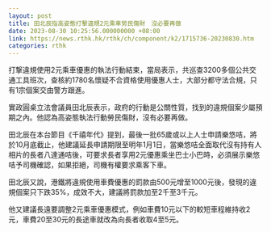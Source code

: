 ```yaml
---
layout: post
title: 田北辰指高姿態打擊違規2元乘車勞民傷財　沒必要再做
date: 2023-08-30 10:25:56.000000000 +08:00
link: https://news.rthk.hk/rthk/ch/component/k2/1715736-20230830.htm
categories: rthk
---
```


打撃違規使用2元乘車優惠的執法行動結束，當局表示，共巡查3200多個公共交通工具班次，查核約1780名懷疑不合資格使用優惠人士，大部分都守法合規，只有1宗個案交由警方跟進。

實政圓桌立法會議員田北辰表示，政府的行動是公關性質，找到的違規個案少屬預期之內。他認為高姿態執法行動勞民傷財，沒有必要再做。

田北辰在本台節目《千禧年代》提到，最後一批65歲或以上人士申請樂悠咭，將於10月底截止，他建議延長申請期限至明年1月1日，當樂悠咭全面取代沒有持有人相片的長者八達通咭後，可要求長者享用2元優惠乘坐巴士小巴時，必須展示樂悠咭予司機確認，如果拒絕，司機有權要求乘客下車。

田北辰又說，港鐵將違規使用車費優惠的罰款由500元增至1000元後，發現的違規個案只下跌35%，成效不大，建議將罰款加至2千至3千元。

他又建議長遠要調整2元乘車優惠模式，例如車費10元以下的較短車程維持收2元，車費20至30元的長途車就改為向長者收取4至5元。
